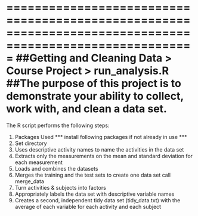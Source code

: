 =========================================================================================================
##Getting and Cleaning Data > Course Project > run_analysis.R
##The purpose of this project is to demonstrate your ability to collect, work with, and clean a data set.
=========================================================================================================

The R script performs the following steps:
1. Packages Used *** install following packages if not already in use ***
2. Set directory
3. Uses descriptive activity names to name the activities in the data set
4. Extracts only the measurements on the mean and standard deviation for each measurement
5. Loads and combines the datasets
6. Merges the training and the test sets to create one data set call merge_data
7. Turn activities & subjects into factors
8. Appropriately labels the data set with descriptive variable names
9. Creates a second, independent tidy data set (tidy_data.txt) with the average of each variable for each activity and each subject